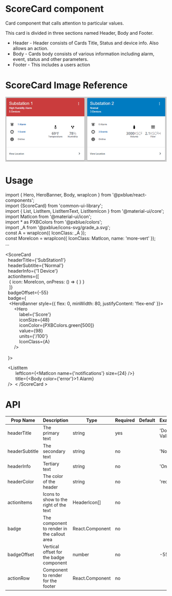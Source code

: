 ScoreCard component
===================
Card component that calls attention to particular values.

This card is divided in three sections named Header, Body and Footer.
* Header - Header consists of Cards Title, Status and device info. Also allows an action.
* Body - Cards body consists of various information including alarm, event, status and other parameters.
* Footer - This includes a users action

ScoreCard Image Reference
=========================
![ ](https://github.com/HMEaton-JS/ReactLib/blob/master/reference_image.png)

Usage
=====
import { Hero, HeroBanner, Body, wrapIcon } from '@pxblue/react-components';\
import {ScoreCard} from 'common-ui-library';\
import { List, ListItem, ListItemText, ListItemIcon } from '@material-ui/core';\
import MatIcon from '@material-ui/icon';\
import * as PXBColors from '@pxblue/colors';\
import _A from '@pxblue/icons-svg/grade_a.svg';\
const A = wrapIcon({ IconClass: _A });\
const MoreIcon = wrapIcon({ IconClass: MatIcon, name: 'more-vert' });\
...\
\
<ScoreCard\
&nbsp;    headerTitle={'SubStation1'}\
&nbsp;    headerSubtitle={'Normal'}\
&nbsp;	headerInfo={'1 Device'}\
&nbsp;    actionItems={[\
&nbsp;&nbsp;        { icon: MoreIcon, onPress: () => { } }\
&nbsp;&nbsp;    ]}\
&nbsp;    badgeOffset={-55}\
&nbsp;    badge={\
&nbsp;&nbsp;        <HeroBanner style={{ flex: 0, minWidth: 80, justifyContent: 'flex-end' }}>\
&nbsp;&nbsp; &nbsp; &nbsp;           <Hero\
&nbsp;&nbsp; &nbsp; &nbsp; &nbsp; &nbsp;              label={'Score'}\
&nbsp;&nbsp; &nbsp; &nbsp; &nbsp; &nbsp;              iconSize={48}\
&nbsp;&nbsp; &nbsp; &nbsp; &nbsp; &nbsp;              iconColor={PXBColors.green[500]}\
&nbsp;&nbsp; &nbsp; &nbsp; &nbsp; &nbsp;              value={98}\
&nbsp;&nbsp; &nbsp; &nbsp; &nbsp; &nbsp;              units={'/100'}\
&nbsp;&nbsp; &nbsp; &nbsp; &nbsp; &nbsp;              IconClass={A}\
&nbsp;&nbsp; &nbsp; &nbsp;           />\
&nbsp;&nbsp;        </HeroBanner>\
&nbsp;    }> 

&nbsp;    <ListItem\
&nbsp; &nbsp; &nbsp; &nbsp;      leftIcon={<MatIcon name={'notifications'} size={24} />}\
&nbsp; &nbsp; &nbsp; &nbsp;      title={<Body color={'error'}>1 Alarm</Body>}\
&nbsp;    />
&nbsp;< /ScoreCard >


API
===

Prop Name | Description | Type | Required | Default | Examples
--- | --- | --- | --- |--- |--- 
headerTitle | The primary text | string | yes |   | 'Dos Valley'
headerSubtitle | The secondary text | string | no |   | 'Normal'
headerInfo | Tertiary text | string | no |   | 'Online'
headerColor | The color of the header | string | no |   | 'red'
actionItems | Icons to show to the right of the text | HeaderIcon[] | no | |
badge | The component to render in the callout area | React.Component | no | | <HeroBanner><Hero/></HeroBanner>
badgeOffset | Vertical offset for the badge component | number | no | | -55
actionRow | Component to render for the footer | React.Component | no | |